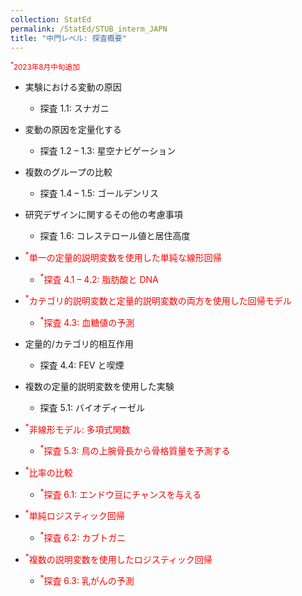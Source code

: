 ```yaml
---
collection: StatEd
permalink: /StatEd/STUB_interm_JAPN
title: "中門レベル: 探査概要"
---
```


<span style="color:red;"><small><sup>*</sup>2023年8月中旬追加</small></span>

* 実験における変動の原因
  * 探査 1.1: スナガニ

* 変動の原因を定量化する
  * 探査 1.2 – 1.3: 星空ナビゲーション

* 複数のグループの比較
  * 探査 1.4 – 1.5: ゴールデンリス

* 研究デザインに関するその他の考慮事項
  * 探査 1.6: コレステロール値と居住高度

* <span style="color:red;"><sup>*</sup>単一の定量的説明変数を使用した単純な線形回帰</span>
  * <span style="color:red;"><sup>*</sup>探査 4.1 – 4.2: 脂肪酸と DNA</span>

* <span style="color:red;"><sup>*</sup>カテゴリ的説明変数と定量的説明変数の両方を使用した回帰モデル</span>
  * <span style="color:red;"><sup>*</sup>探査 4.3: 血糖値の予測</span>

* 定量的/カテゴリ的相互作用
  * 探査 4.4: FEV と喫煙

* 複数の定量的説明変数を使用した実験
  * 探査 5.1: バイオディーゼル

* <span style="color:red;"><sup>*</sup>非線形モデル: 多項式関数</span>
  * <span style="color:red;"><sup>*</sup>探査 5.3: 鳥の上腕骨長から骨格質量を予測する</span>

* <span style="color:red;"><sup>*</sup>比率の比較</span>
  * <span style="color:red;"><sup>*</sup>探査 6.1: エンドウ豆にチャンスを与える</span>

* <span style="color:red;"><sup>*</sup>単純ロジスティック回帰</span>
  * <span style="color:red;"><sup>*</sup>探査 6.2: カブトガニ</span>

* <span style="color:red;"><sup>*</sup>複数の説明変数を使用したロジスティック回帰</span>
  * <span style="color:red;"><sup>*</sup>探査 6.3: 乳がんの予測</span>
